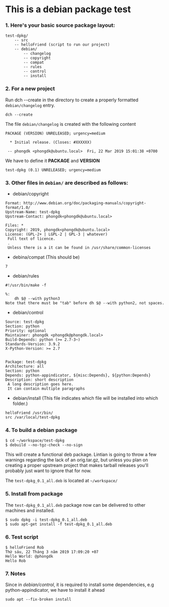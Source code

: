 # This is a debian package test

### 1. Here's your basic source package layout:
```
test-dpkg/
    -- src
    -- helloFriend (script to run our project)
    -- debian/
        -- changelog
        -- copyright
        -- compat
        -- rules
        -- control
        -- install
```  

### 2. For a new project 

Run dch --create in the directory to create a properly formatted `debian/changelog` entry.

```
dch --create
```
The file `debian/changelog` is created with the following content
```
PACKAGE (VERSION) UNRELEASED; urgency=medium

  * Initial release. (Closes: #XXXXXX)

 -- phongdk <phongdk@ubuntu.local>  Fri, 22 Mar 2019 15:01:38 +0700
```
We have to define it **PACKAGE** and **VERSION**
```
test-dpkg (0.1) UNRELEASED; urgency=medium
```

### 3. Other files in `debian/` are described as follows:

- debian/copyright

```
Format: http://www.debian.org/doc/packaging-manuals/copyright-format/1.0/
Upstream-Name: test-dpkg
Upstream-Contact: phongdk<phongdk@ubuntu.local>

Files: *
Copyright: 2019, phongdk<phongdk@ubuntu.local>
License: (GPL-2+ | LGPL-2 | GPL-3 | whatever)
 Full text of licence.
 .
 Unless there is a it can be found in /usr/share/common-licenses
```

- debina/compat (This should be)

```
7
```

- debian/rules

```
#!/usr/bin/make -f

%:
    dh $@ --with python3
Note that there must be "tab" before dh $@ --with python2, not spaces.
```

- debian/control

```
Source: test-dpkg
Section: python
Priority: optional
Maintainer: phongdk <phongdk@phongdk.local>
Build-Depends: python (>= 2.7-3~)
Standards-Version: 3.9.2
X-Python-Version: >= 2.7


Package: test-dpkg
Architecture: all
Section: python
Depends: python-appindicator, ${misc:Depends}, ${python:Depends}
Description: short description
 A long description goes here.
 It can contain multiple paragraphs
```

- debian/install (This file indicates which file will be installed into which folder.)

```
helloFriend /usr/bin/
src /var/local/test-dpkg
```

### 4. To build a debian package

```
$ cd ~/workspace/test-dpkg
$ debuild --no-tgz-check --no-sign
```

This will create a functional deb package. Lintian is going to throw a few warnings regarding the lack of an orig.tar.gz, but unless you plan on creating a proper upstream project that makes tarball releases you'll probably just want to ignore that for now.

The `test-dpkg_0.1_all.deb` is located at `~/workspace/`

### 5. Install from package
The `test-dpkg_0.1_all.deb` package now can be delivered to other machines and installed.

```
$ sudo dpkg -i test-dpkg_0.1_all.deb
$ sudo apt-get install -f test-dpkg_0.1_all.deb
```

### 6. Test script

```
$ helloFriend Rob
Thứ sáu, 22 Tháng 3 năm 2019 17:09:20 +07
Hello World: @phongdk
Hello Rob
```

### 7. Notes
Since in *debian/control*, it is required to install some dependencies, e.g python-appindicator, we have to install it ahead

```
sudo apt --fix-broken install
```